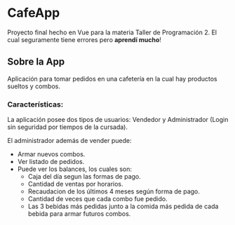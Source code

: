 # CafeApp

Proyecto final hecho en Vue para la materia Taller de Programación 2. El cual seguramente tiene errores pero **aprendí mucho**!


## Sobre la App

Aplicación para tomar pedidos en una cafetería en la cual hay productos sueltos y combos.

### Características:

La aplicación posee dos tipos de usuarios: Vendedor y Administrador (Login sin seguridad por tiempos de la cursada).

El administrador además de vender puede:

- Armar nuevos combos.
- Ver listado de pedidos.
- Puede ver los balances, los cuales son:
	- Caja del día segun las formas de pago.
	- Cantidad de ventas por horarios.
	- Recaudacion de los últimos 4 meses según forma de pago.
	- Cantidad de veces que cada combo fue pedido.
	- Las 3 bebidas más pedidas junto a la comida más pedida de cada bebida para armar futuros combos.
